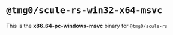 # `@tmg0/scule-rs-win32-x64-msvc`

This is the **x86_64-pc-windows-msvc** binary for `@tmg0/scule-rs`
